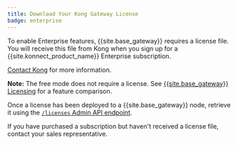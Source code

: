 ```yaml
---
title: Download Your Kong Gateway License
badge: enterprise
---
```


To enable Enterprise features, {{site.base_gateway}} requires a license file.
You will receive this file from Kong when you sign up for a
{{site.konnect_product_name}} Enterprise subscription.

[Contact Kong](https://konghq.com/get-started) for more information.

<div class="alert alert-ee blue">
<b>Note:</b> The free mode does not require a license. See
<a href="/gateway/{{page.kong_version}}/licenses">{{site.base_gateway}} Licensing</a>
for a feature comparison.
</div>

Once a license has been deployed to a {{site.base_gateway}} node, retrieve it
using the [`/licenses` Admin API endpoint](/gateway/{{page.kong_version}}/licenses/examples/).

If you have purchased a subscription but haven't received a license file,
contact your sales representative.
